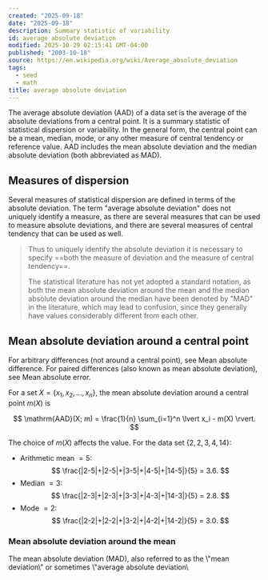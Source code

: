 ```yaml
---
created: "2025-09-18"
date: "2025-09-18"
description: Summary statistic of variability
id: average absolute deviation
modified: 2025-10-29 02:15:41 GMT-04:00
published: "2003-10-18"
source: https://en.wikipedia.org/wiki/Average_absolute_deviation
tags:
  - seed
  - math
title: average absolute deviation
---
```


The average absolute deviation (AAD) of a data set is the average of the absolute deviations from a central point. It is a summary statistic of statistical dispersion or variability. In the general form, the central point can be a mean, median, mode, or any other measure of central tendency or reference value. AAD includes the mean absolute deviation and the median absolute deviation (both abbreviated as MAD).

## Measures of dispersion

Several measures of statistical dispersion are defined in terms of the absolute deviation. The term "average absolute deviation" does not uniquely identify a measure, as there are several measures that can be used to measure absolute deviations, and there are several measures of central tendency that can be used as well.

> Thus to uniquely identify the absolute deviation it is necessary to specify ==both the measure of deviation and the measure of central tendency==.
>
> The statistical literature has not yet adopted a standard notation, as both the mean absolute deviation around the mean and the median absolute deviation around the median have been denoted by "MAD" in the literature, which may lead to confusion, since they generally have values considerably different from each other.

## Mean absolute deviation around a central point

For arbitrary differences (not around a central point), see Mean absolute difference. For paired differences (also known as mean absolute deviation), see Mean absolute error.

For a set $X = \{x_1, x_2, \ldots, x_n\}$, the mean absolute deviation around a central point $m(X)$ is

$$
\mathrm{AAD}(X; m) = \frac{1}{n} \sum_{i=1}^n \lvert x_i - m(X) \rvert.
$$

The choice of $m(X)$ affects the value. For the data set $\{2,2,3,4,14\}$:

- Arithmetic mean $= 5$:
  $$
  \frac{|2-5|+|2-5|+|3-5|+|4-5|+|14-5|}{5} = 3.6.
  $$
- Median $= 3$:
  $$
  \frac{|2-3|+|2-3|+|3-3|+|4-3|+|14-3|}{5} = 2.8.
  $$
- Mode $= 2$:
  $$
  \frac{|2-2|+|2-2|+|3-2|+|4-2|+|14-2|}{5} = 3.0.
  $$

### Mean absolute deviation around the mean

The mean absolute deviation (MAD), also referred to as the \\"mean deviation\\" or sometimes \\"average absolute deviation\
